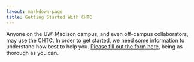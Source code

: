 ```yaml
---
layout: markdown-page
title: Getting Started With CHTC
---
```


<script type="text/javascript">
var RecaptchaOptions = {
  theme: 'white'
};
</script>

Anyone on the UW-Madison campus, and even off-campus collaborators, 
may use the CHTC. In order to get started, we need some information 
to understand how best to help you.
[Please fill out the form here](form.html), 
being as thorough as you can. 
